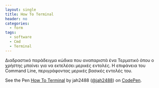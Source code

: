 ```yaml
---
layout: single
title: How To Terminal
header: no
categories:
  - form
tags: 
  - software
  - Cmd
  - Terminal
---
```


Διαδραστικό παράδειγμα κώδικα που αναπαριστά ένα Τερματικό όπου ο χρήστης μπαίνει για να εκτελέσει μερικές εντολές. Η επιφάνεια του Command Line, περιγράφοντας μερικές βασικές εντολές του.

<p data-height="350" data-theme-id="17517" data-slug-hash="ovCdz" data-default-tab="result" data-user="jah2488" class='codepen'>See the Pen <a href='https://codepen.io/jah2488/pen/ovCdz'>How To Terminal</a> by jah2488 (<a href='https://codepen.io/jah2488'>@jah2488</a>) on <a href='http://codepen.io'>CodePen</a>.</p>
<script async src="//assets.codepen.io/assets/embed/ei.js"></script>
